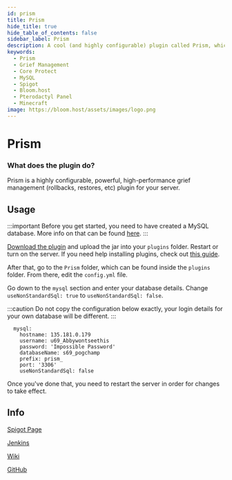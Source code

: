 ```yaml
---
id: prism
title: Prism
hide_title: true
hide_table_of_contents: false
sidebar_label: Prism
description: A cool (and highly configurable) plugin called Prism, which allows you to track player actions and rollback griefs.
keywords:
  - Prism
  - Grief Management
  - Core Protect
  - MySQL
  - Spigot
  - Bloom.host
  - Pterodactyl Panel
  - Minecraft
image: https://bloom.host/assets/images/logo.png
---
```

# Prism

### What does the plugin do?

Prism is a highly configurable, powerful, high-performance grief management (rollbacks, restores, etc) plugin for your server.  

## Usage

:::important
Before you get started, you need to have created a MySQL database. More info on that can be found [here](https://docs.bloom.host/databases).
:::

[Download the plugin](https://jenkins.addstar.com.au/job/Prism-Bukkit%201.16/) and upload the jar into your `plugins` folder. Restart or turn on the server. If you need help installing plugins, check out [this guide](https://docs.bloom.host/plugins).  

After that, go to the `Prism` folder, which can be found inside the `plugins` folder. From there, edit the `config.yml` file.  

Go down to the `mysql` section and enter your database details. Change `useNonStandardSql: true` to `useNonStandardSql: false`.  

:::caution
Do not copy the configuration below exactly, your login details for your own database will be different.
:::

```YML
  mysql:
    hostname: 135.181.0.179
    username: u69_Abbywontseethis
    password: 'Impossible Password'
    databaseName: s69_pogchamp
    prefix: prism_
    port: '3306'
    useNonStandardSql: false
```

Once you've done that, you need to restart the server in order for changes to take effect.  

## Info

[Spigot Page](https://www.spigotmc.org/resources/prism.75166/)  

[Jenkins](https://jenkins.addstar.com.au/job/Prism-Bukkit%201.16/)  

[Wiki](https://github.com/AddstarMC/Prism-Bukkit/wiki)  

[GitHub](https://github.com/AddstarMC/Prism-Bukkit)
